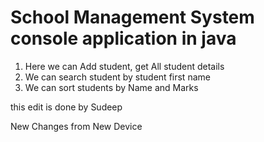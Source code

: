# School Management System console application in java

1. Here we can Add student, get All student details
2. We can search student by student first name
3. We can sort students by Name and Marks

this edit is done by Sudeep

New Changes from New Device